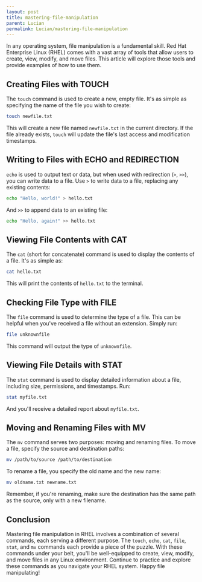```yaml
---
layout: post
title: mastering-file-manipulation
parent: Lucian
permalink: Lucian/mastering-file-manipulation
---
```


In any operating system, file manipulation is a fundamental skill. Red Hat Enterprise Linux (RHEL) comes with a vast array of tools that allow users to create, view, modify, and move files. This article will explore those tools and provide examples of how to use them.

## Creating Files with TOUCH

The `touch` command is used to create a new, empty file. It's as simple as specifying the name of the file you wish to create:

```bash
touch newfile.txt
```

This will create a new file named `newfile.txt` in the current directory. If the file already exists, `touch` will update the file's last access and modification timestamps.

## Writing to Files with ECHO and REDIRECTION

`echo` is used to output text or data, but when used with redirection (`>`, `>>`), you can write data to a file. Use `>` to write data to a file, replacing any existing contents:

```bash
echo "Hello, world!" > hello.txt
```

And `>>` to append data to an existing file:

```bash
echo "Hello, again!" >> hello.txt
```

## Viewing File Contents with CAT

The `cat` (short for concatenate) command is used to display the contents of a file. It's as simple as:

```bash
cat hello.txt
```

This will print the contents of `hello.txt` to the terminal.

## Checking File Type with FILE

The `file` command is used to determine the type of a file. This can be helpful when you've received a file without an extension. Simply run:

```bash
file unknownfile
```

This command will output the type of `unknownfile`.

## Viewing File Details with STAT

The `stat` command is used to display detailed information about a file, including size, permissions, and timestamps. Run:

```bash
stat myfile.txt
```

And you'll receive a detailed report about `myfile.txt`.

## Moving and Renaming Files with MV

The `mv` command serves two purposes: moving and renaming files. To move a file, specify the source and destination paths:

```bash
mv /path/to/source /path/to/destination
```

To rename a file, you specify the old name and the new name:

```bash
mv oldname.txt newname.txt
```

Remember, if you're renaming, make sure the destination has the same path as the source, only with a new filename.

## Conclusion

Mastering file manipulation in RHEL involves a combination of several commands, each serving a different purpose. The `touch`, `echo`, `cat`, `file`, `stat`, and `mv` commands each provide a piece of the puzzle. With these commands under your belt, you'll be well-equipped to create, view, modify, and move files in any Linux environment. Continue to practice and explore these commands as you navigate your RHEL system. Happy file manipulating!
